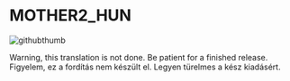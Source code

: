 # MOTHER2_HUN
![githubthumb](https://user-images.githubusercontent.com/64536760/124184300-a8290e80-dab9-11eb-8c5e-2afd91013b3d.png)

Warning, this translation is not done. Be patient for a finished release.
Figyelem, ez a fordítás nem készült el. Legyen türelmes a kész kiadásért.
